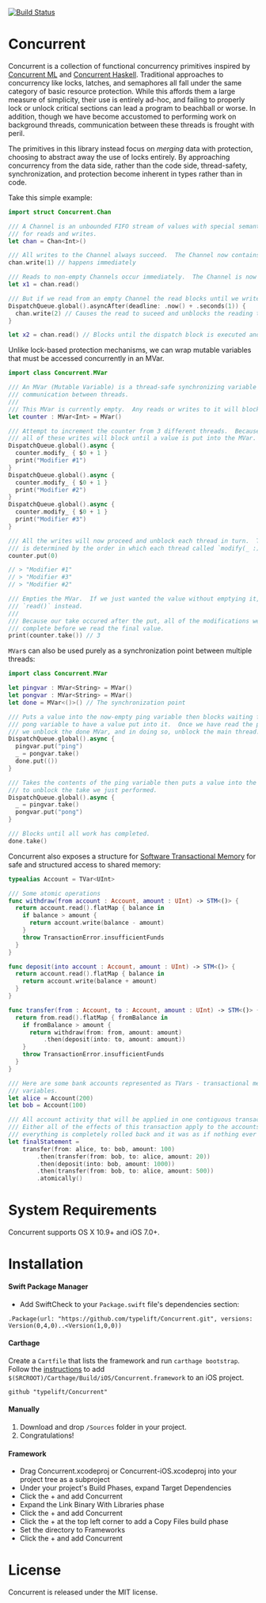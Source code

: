  [![Build Status](https://travis-ci.org/typelift/Concurrent.svg?branch=master)](https://travis-ci.org/typelift/Concurrent)

Concurrent
==========

Concurrent is a collection of functional concurrency primitives inspired by
[Concurrent ML](http://cml.cs.uchicago.edu/) and [Concurrent
Haskell](http://hackage.haskell.org/package/base-4.7.0.2/docs/Control-Concurrent.html).
Traditional approaches to concurrency like locks, latches, and semaphores all
fall under the same category of basic resource protection.  While this affords
them a large measure of simplicity, their use is entirely ad-hoc, and failing to
properly lock or unlock critical sections can lead a program to beachball or
worse.  In addition, though we have become accustomed to performing work on
background threads, communication between these threads is frought with peril.  

The primitives in this library instead focus on *merging* data with protection,
choosing to abstract away the use of locks entirely.  By approaching concurrency
from the data side, rather than the code side, thread-safety, synchronization,
and protection become inherent in types rather than in code.

Take this simple example:

```swift
import struct Concurrent.Chan

/// A Channel is an unbounded FIFO stream of values with special semantics
/// for reads and writes.
let chan = Chan<Int>()

/// All writes to the Channel always succeed.  The Channel now contains `1`.
chan.write(1) // happens immediately

/// Reads to non-empty Channels occur immediately.  The Channel is now empty.
let x1 = chan.read()

/// But if we read from an empty Channel the read blocks until we write to the Channel again.
DispatchQueue.global().asyncAfter(deadline: .now() + .seconds(1)) {
  chan.write(2) // Causes the read to suceed and unblocks the reading thread.
}

let x2 = chan.read() // Blocks until the dispatch block is executed and the Channel becomes non-empty.
```

Unlike lock-based protection mechanisms, we can wrap mutable variables that must
be accessed concurrently in an MVar.

```swift
import class Concurrent.MVar

/// An MVar (Mutable Variable) is a thread-safe synchronizing variable that can be used for
/// communication between threads.
///
/// This MVar is currently empty.  Any reads or writes to it will block until it becomes "full".
let counter : MVar<Int> = MVar()

/// Attempt to increment the counter from 3 different threads.  Because the counter is empty,
/// all of these writes will block until a value is put into the MVar.
DispatchQueue.global().async {
  counter.modify_ { $0 + 1 }
  print("Modifier #1")
}
DispatchQueue.global().async {
  counter.modify_ { $0 + 1 }
  print("Modifier #2")
}
DispatchQueue.global().async {
  counter.modify_ { $0 + 1 }
  print("Modifier #3")
}

/// All the writes will now proceed and unblock each thread in turn.  The order of writes
/// is determined by the order in which each thread called `modify(_ :)`.
counter.put(0)

// > "Modifier #1"
// > "Modifier #3"
// > "Modifier #2"

/// Empties the MVar.  If we just wanted the value without emptying it, we would use
/// `read()` instead.
///
/// Because our take occured after the put, all of the modifications we made before will
/// complete before we read the final value.
print(counter.take()) // 3
```

`MVar`s can also be used purely as a synchronization point between multiple threads:

```swift
import class Concurrent.MVar

let pingvar : MVar<String> = MVar()
let pongvar : MVar<String> = MVar()
let done = MVar<()>() // The synchronization point

/// Puts a value into the now-empty ping variable then blocks waiting for the
/// pong variable to have a value put into it.  Once we have read the pong variable,
/// we unblock the done MVar, and in doing so, unblock the main thread.
DispatchQueue.global().async {
  pingvar.put("ping")
  _ = pongvar.take()
  done.put(())
}

/// Takes the contents of the ping variable then puts a value into the pong variable
/// to unblock the take we just performed.
DispatchQueue.global().async {
  _ = pingvar.take()
  pongvar.put("pong")
}

/// Blocks until all work has completed.
done.take()
```

Concurrent also exposes a structure for [Software Transactional
Memory](https://en.wikipedia.org/wiki/Software_transactional_memory) for
safe and structured access to shared memory:

```swift
typealias Account = TVar<UInt>

/// Some atomic operations
func withdraw(from account : Account, amount : UInt) -> STM<()> { 
  return account.read().flatMap { balance in
    if balance > amount {
      return account.write(balance - amount)
    }
    throw TransactionError.insufficientFunds
  } 
}

func deposit(into account : Account, amount : UInt) -> STM<()> { 
  return account.read().flatMap { balance in
    return account.write(balance + amount)
  }
}

func transfer(from : Account, to : Account, amount : UInt) -> STM<()> { 
  return from.read().flatMap { fromBalance in
    if fromBalance > amount {
      return withdraw(from: from, amount: amount)
          .then(deposit(into: to, amount: amount))
    }
    throw TransactionError.insufficientFunds
  }
}

/// Here are some bank accounts represented as TVars - transactional memory
/// variables.
let alice = Account(200)
let bob = Account(100)

/// All account activity that will be applied in one contiguous transaction.
/// Either all of the effects of this transaction apply to the accounts or
/// everything is completely rolled back and it was as if nothing ever happened.
let finalStatement = 
    transfer(from: alice, to: bob, amount: 100)
        .then(transfer(from: bob, to: alice, amount: 20))
        .then(deposit(into: bob, amount: 1000))
        .then(transfer(from: bob, to: alice, amount: 500))
        .atomically()
```

System Requirements
===================

Concurrent supports OS X 10.9+ and iOS 7.0+.

Installation
=====

#### Swift Package Manager

- Add SwiftCheck to your `Package.swift` file's dependencies section:

```
.Package(url: "https://github.com/typelift/Concurrent.git", versions: Version(0,4,0)..<Version(1,0,0))
```

#### Carthage
Create a `Cartfile` that lists the framework and run `carthage bootstrap`. Follow the [instructions](https://github.com/Carthage/Carthage#if-youre-building-for-ios) to add `$(SRCROOT)/Carthage/Build/iOS/Concurrent.framework` to an iOS project.

```
github "typelift/Concurrent"
```

#### Manually
1. Download and drop `/Sources` folder in your project.  
2. Congratulations!  

#### Framework

- Drag Concurrent.xcodeproj or Concurrent-iOS.xcodeproj into your project tree as a subproject
- Under your project's Build Phases, expand Target Dependencies
- Click the + and add Concurrent
- Expand the Link Binary With Libraries phase
- Click the + and add Concurrent
- Click the + at the top left corner to add a Copy Files build phase
- Set the directory to Frameworks
- Click the + and add Concurrent

License
=======

Concurrent is released under the MIT license.

